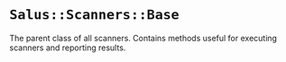 # `Salus::Scanners::Base`

The parent class of all scanners. Contains methods useful for executing scanners and reporting results.
